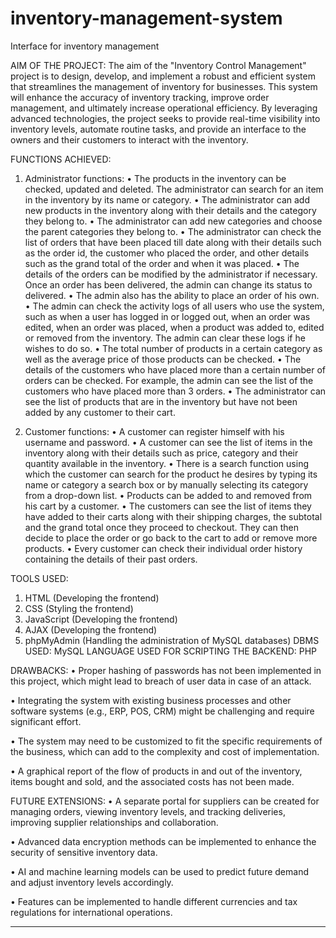# inventory-management-system
Interface for inventory management

AIM OF THE PROJECT: The aim of the "Inventory Control Management" project is to design, develop, and implement a robust and efficient system that streamlines the management of inventory for businesses. This system will enhance the accuracy of inventory tracking, improve order management, and ultimately increase operational efficiency. By leveraging advanced technologies, the project seeks to provide real-time visibility into inventory levels, automate routine tasks, and provide an interface to the owners and their customers to interact with the inventory.

FUNCTIONS ACHIEVED: 
1.	Administrator functions:
•	The products in the inventory can be checked, updated and deleted. The administrator can search for an item in the inventory by its name or category.
•	The administrator can add new products in the inventory along with their details and the category they belong to.
•	The administrator can add new categories and choose the parent categories they belong to.
•	The administrator can check the list of orders that have been placed till date along with their details such as the order id, the customer who placed the order, and other details such as the grand total of the order and when it was placed.
•	The details of the orders can be modified by the administrator if necessary. Once an order has been delivered, the admin can change its status to delivered.
•	The admin also has the ability to place an order of his own.
•	The admin can check the activity logs of all users who use the system, such as when a user has logged in or logged out, when an order was edited, when an order was placed, when a product was added to, edited or removed from the inventory. The admin can clear these logs if he wishes to do so.
•	The total number of products in a certain category as well as the average price of those products can be checked.
•	The details of the customers who have placed more than a certain number of orders can be checked. For example, the admin can see the list of the customers who have placed more than 3 orders.
•	The administrator can see the list of products that are in the inventory but have not been added by any customer to their cart.

2.	Customer functions:
•	A customer can register himself with his username and password.
•	A customer can see the list of items in the inventory along with their details such as price, category and their quantity available in the inventory.
•	There is a search function using which the customer can search for the product he desires by typing its name or category a search box or by manually selecting its category from a drop-down list.
•	Products can be added to and removed from his cart by a customer.
•	The customers can see the list of items they have added to their carts along with their shipping charges, the subtotal and the grand total once they proceed to checkout. They can then decide to place the order or go back to the cart to add or remove more products.
•	Every customer can check their individual order history containing the details of their past orders.

TOOLS USED:
1.	HTML (Developing the frontend)
2.	CSS (Styling the frontend)
3.	JavaScript (Developing the frontend)
4.	AJAX (Developing the frontend)
5.	phpMyAdmin (Handling the administration of MySQL databases)
DBMS USED: MySQL
LANGUAGE USED FOR SCRIPTING THE BACKEND: PHP

DRAWBACKS:
•	Proper hashing of passwords has not been implemented in this project, which might lead to breach of user data in case of an attack.

•	Integrating the system with existing business processes and other software systems (e.g., ERP, POS, CRM) might be challenging and require significant effort.

•	The system may need to be customized to fit the specific requirements of the business, which can add to the complexity and cost of implementation.

•	A graphical report of the flow of products in and out of the inventory, items bought and sold, and the associated costs has not been made.

FUTURE EXTENSIONS:
•	A separate portal for suppliers can be created for managing orders, viewing inventory levels, and tracking deliveries, improving supplier relationships and collaboration.

•	Advanced data encryption methods can be implemented to enhance the security of sensitive inventory data.

•	AI and machine learning models can be used to predict future demand and adjust inventory levels accordingly.

•	Features can be implemented to handle different currencies and tax regulations for international operations.

--------------------------------------------------------------------------------------------------------------------------------------------------------------------------------------------------------------------
